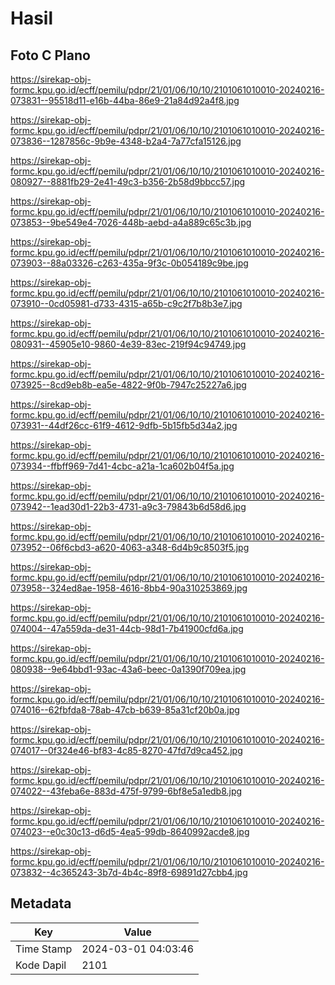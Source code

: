# Hasil

## Foto C Plano

https://sirekap-obj-formc.kpu.go.id/ecff/pemilu/pdpr/21/01/06/10/10/2101061010010-20240216-073831--95518d11-e16b-44ba-86e9-21a84d92a4f8.jpg

https://sirekap-obj-formc.kpu.go.id/ecff/pemilu/pdpr/21/01/06/10/10/2101061010010-20240216-073836--1287856c-9b9e-4348-b2a4-7a77cfa15126.jpg

https://sirekap-obj-formc.kpu.go.id/ecff/pemilu/pdpr/21/01/06/10/10/2101061010010-20240216-080927--8881fb29-2e41-49c3-b356-2b58d9bbcc57.jpg

https://sirekap-obj-formc.kpu.go.id/ecff/pemilu/pdpr/21/01/06/10/10/2101061010010-20240216-073853--9be549e4-7026-448b-aebd-a4a889c65c3b.jpg

https://sirekap-obj-formc.kpu.go.id/ecff/pemilu/pdpr/21/01/06/10/10/2101061010010-20240216-073903--88a03326-c263-435a-9f3c-0b054189c9be.jpg

https://sirekap-obj-formc.kpu.go.id/ecff/pemilu/pdpr/21/01/06/10/10/2101061010010-20240216-073910--0cd05981-d733-4315-a65b-c9c2f7b8b3e7.jpg

https://sirekap-obj-formc.kpu.go.id/ecff/pemilu/pdpr/21/01/06/10/10/2101061010010-20240216-080931--45905e10-9860-4e39-83ec-219f94c94749.jpg

https://sirekap-obj-formc.kpu.go.id/ecff/pemilu/pdpr/21/01/06/10/10/2101061010010-20240216-073925--8cd9eb8b-ea5e-4822-9f0b-7947c25227a6.jpg

https://sirekap-obj-formc.kpu.go.id/ecff/pemilu/pdpr/21/01/06/10/10/2101061010010-20240216-073931--44df26cc-61f9-4612-9dfb-5b15fb5d34a2.jpg

https://sirekap-obj-formc.kpu.go.id/ecff/pemilu/pdpr/21/01/06/10/10/2101061010010-20240216-073934--ffbff969-7d41-4cbc-a21a-1ca602b04f5a.jpg

https://sirekap-obj-formc.kpu.go.id/ecff/pemilu/pdpr/21/01/06/10/10/2101061010010-20240216-073942--1ead30d1-22b3-4731-a9c3-79843b6d58d6.jpg

https://sirekap-obj-formc.kpu.go.id/ecff/pemilu/pdpr/21/01/06/10/10/2101061010010-20240216-073952--06f6cbd3-a620-4063-a348-6d4b9c8503f5.jpg

https://sirekap-obj-formc.kpu.go.id/ecff/pemilu/pdpr/21/01/06/10/10/2101061010010-20240216-073958--324ed8ae-1958-4616-8bb4-90a310253869.jpg

https://sirekap-obj-formc.kpu.go.id/ecff/pemilu/pdpr/21/01/06/10/10/2101061010010-20240216-074004--47a559da-de31-44cb-98d1-7b41900cfd6a.jpg

https://sirekap-obj-formc.kpu.go.id/ecff/pemilu/pdpr/21/01/06/10/10/2101061010010-20240216-080938--9e64bbd1-93ac-43a6-beec-0a1390f709ea.jpg

https://sirekap-obj-formc.kpu.go.id/ecff/pemilu/pdpr/21/01/06/10/10/2101061010010-20240216-074016--62fbfda8-78ab-47cb-b639-85a31cf20b0a.jpg

https://sirekap-obj-formc.kpu.go.id/ecff/pemilu/pdpr/21/01/06/10/10/2101061010010-20240216-074017--0f324e46-bf83-4c85-8270-47fd7d9ca452.jpg

https://sirekap-obj-formc.kpu.go.id/ecff/pemilu/pdpr/21/01/06/10/10/2101061010010-20240216-074022--43feba6e-883d-475f-9799-6bf8e5a1edb8.jpg

https://sirekap-obj-formc.kpu.go.id/ecff/pemilu/pdpr/21/01/06/10/10/2101061010010-20240216-074023--e0c30c13-d6d5-4ea5-99db-8640992acde8.jpg

https://sirekap-obj-formc.kpu.go.id/ecff/pemilu/pdpr/21/01/06/10/10/2101061010010-20240216-073832--4c365243-3b7d-4b4c-89f8-69891d27cbb4.jpg


## Metadata

| Key        | Value               |
| ---------- | ------------------- |
| Time Stamp | 2024-03-01 04:03:46 |
| Kode Dapil | 2101                |



